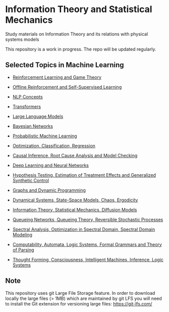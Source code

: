 # Information Theory and Statistical Mechanics
Study materials on Information Theory and its relations with physical systems models 

This repository is a work in progress. The repo will be updated regularly.

## Selected Topics in Machine Learning
 
 * [Reinforcement Learning and Game Theory](https://github.com/dimitarpg13/reinforcement_learning_and_game_theory/blob/main/ReinforcementLearningAndGameTheoryResources.md)

 * [Offline Reinforcement and Self-Supervised Learning](https://github.com/dimitarpg13/self_supervised_learning/blob/main/SelfSupervisedLearningResources.md)

 * [NLP Concepts](https://github.com/dimitarpg13/nlp_concepts/blob/main/NLPResources.md)
 
 * [Transformers](https://github.com/dimitarpg13/transformers_intro/blob/main/TransformersResources.md)
 
 * [Large Language Models](https://github.com/dimitarpg13/large_language_models/blob/main/LargeLanguageModelsResources.md)
 
 * [Bayesian Networks](https://github.com/dimitarpg13/learning_bayesian_networks/blob/main/LearningBayesianNetworksResources.md)
 
 * [Probabilistic Machine Learning](https://github.com/dimitarpg13/probabilistic_machine_learning/blob/main/ProbabilisticMachineLearningResources.md)

 * [Optimization, Classification, Regression](https://github.com/dimitarpg13/optimization_classification_regression/blob/main/Resources.md)
 
 * [Causal Inference, Root Cause Analysis and Model Checking](https://github.com/dimitarpg13/root_cause_analysis_and_model_checking/blob/main/RootCauseAnalysisResources.md)

 * [Deep Learning and Neural Networks](https://github.com/dimitarpg13/deep_learning_and_neural_networks/blob/main/Resources.md)

 * [Hypothesis Testing, Estimation of Treatment Effects and Generalized Synthetic Control](https://github.com/dimitarpg13/generalized_synthetic_control_for_testops/blob/main/Resources.md)
 
 * [Graphs and Dynamic Programming](https://github.com/dimitarpg13/graphs_and_dynamic_programming/blob/master/Resources.md)

 * [Dynamical Systems, State-Space Models, Chaos, Ergodicity](https://github.com/dimitarpg13/dynamical_systems_and_ergodicity/blob/main/Resources.md)

 * [Information Theory, Statistical Mechanics, Diffusion Models](https://github.com/dimitarpg13/information_theory_and_statistical_mechanics/blob/main/Resources.md)

 * [Queueing Networks, Queueing Theory, Reversible Stochastic Processes](https://github.com/dimitarpg13/queueing_theory/blob/main/Resources.md)

 * [Spectral Analysis, Optimization in Spectral Domain, Spectral Domain Modeling](https://github.com/dimitarpg13/spectral_analysis/blob/main/Resources.md)

 * [Computability, Automata, Logic Systems, Formal Grammars and Theory of Parsing](https://github.com/dimitarpg13/computability_and_logic_systems/blob/main/Resources.md)

 * [Thought Forming, Consciousness, Intelligent Machines, Inference, Logic Systems](https://github.com/dimitarpg13/aiconcepts/blob/master/Resources.md)

## Note

This repository uses git Large File Storage feature. In order to download locally the large files (> 1MB) which are maintained by git LFS you will need to install the Git extension for versioning large files: https://git-lfs.com/
